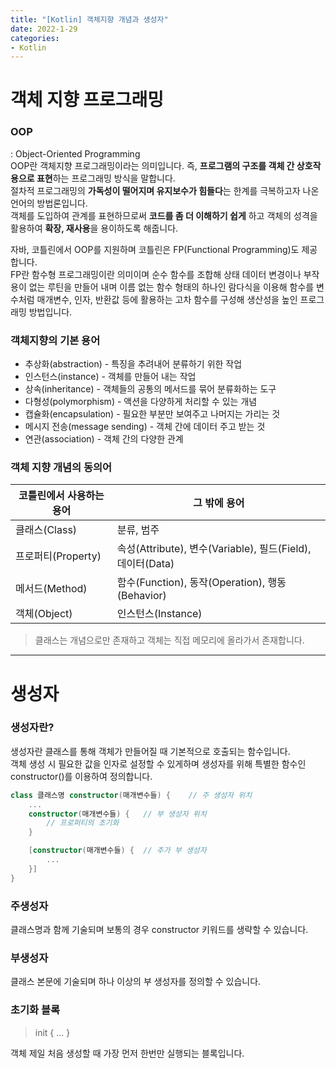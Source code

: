 ```yaml
---
title: "[Kotlin] 객체지향 개념과 생성자"
date: 2022-1-29
categories:
- Kotlin
---
```


# 객체 지향 프로그래밍  
### OOP  
: Object-Oriented Programming  
OOP란 객체지향 프로그래밍이라는 의미입니다. 즉, **프로그램의 구조를 객체 간 상호작용으로 표현**하는 프로그래밍 방식을 말합니다.  
절차적 프로그래밍의 **가독성이 떨어지며 유지보수가 힘들다**는 한계를 극복하고자 나온 언어의 방법론입니다.  
객체를 도입하여 관계를 표현하므로써 **코드를 좀 더 이해하기 쉽게** 하고 객체의 성격을 활용하여 **확장, 재사용**을 용이하도록 해줍니다.  

자바, 코틀린에서 OOP를 지원하며 코틀린은 FP(Functional Programming)도 제공합니다.  
FP란 함수형 프로그래밍이란 의미이며 순수 함수를 조합해 상태 데이터 변경이나 부작용이 없는 루틴을 만들어 내며 이름 없는 함수 형태의 하나인 람다식을 이용해 함수를 변수처럼 매개변수, 인자, 반환값 등에 활용하는 고차 함수를 구성해 생산성을 높인 프로그래밍 방법입니다.  

### 객체지향의 기본 용어  
- 추상화(abstraction) - 특징을 추려내어 분류하기 위한 작업
- 인스턴스(instance) - 객체를 만들어 내는 작업  
- 상속(inheritance) - 객체들의 공통의 메서드를 묶어 분류화하는 도구  
- 다형성(polymorphism) - 액션을 다양하게 처리할 수 있는 개념  
- 캡슐화(encapsulation) - 필요한 부분만 보여주고 나머지는 가리는 것  
- 메시지 전송(message sending) - 객체 간에 데이터 주고 받는 것  
- 연관(association) - 객체 간의 다양한 관계

### 객체 지향 개념의 동의어  

|코틀린에서 사용하는 용어|그 밖에 용어|
|---|---|
|클래스(Class)|분류, 범주|
|프로퍼티(Property)|속성(Attribute), 변수(Variable), 필드(Field), 데이터(Data)|
|메서드(Method)|함수(Function), 동작(Operation), 행동(Behavior)|
|객체(Object)|인스턴스(Instance)|

> 클래스는 개념으로만 존재하고 객체는 직접 메모리에 올라가서 존재합니다.  

---
# 생성자  
### 생성자란?  
생성자란 클래스를 통해 객체가 만들어질 때 기본적으로 호출되는 함수입니다.  
객체 생성 시 필요한 값을 인자로 설정할 수 있게하며 생성자를 위해 특별한 함수인 constructor()를 이용하여 정의합니다.  

~~~kotlin
class 클래스명 constructor(매개변수들) {    // 주 생성자 위치
    ...
    constructor(매개변수들) {   // 부 생성자 위치
        // 프로퍼티의 초기화
    }

    [constructor(매개변수들) {  // 추가 부 생성자
        ...
    }]
}
~~~

### 주생성자  
클래스명과 함께 기술되며 보통의 경우 constructor 키워드를 생략할 수 있습니다.

### 부생성자  
클래스 본문에 기술되며 하나 이상의 부 생성자를 정의할 수 있습니다.  

### 초기화 블록  
> init { ... }  

객체 제일 처음 생성할 때 가장 먼저 한번만 실행되는 블록입니다.
